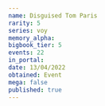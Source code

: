 ```yaml
---
name: Disguised Tom Paris
rarity: 5
series: voy
memory_alpha:
bigbook_tier: 5
events: 22
in_portal:
date: 13/04/2022
obtained: Event
mega: false
published: true
---
```




